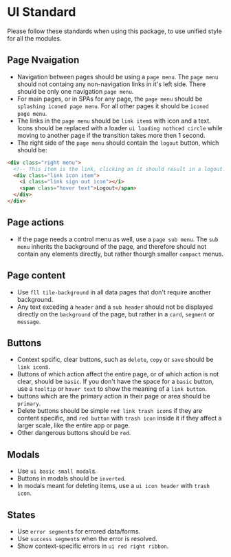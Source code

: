 # UI Standard
Please follow these standards when using this package, to use unified style for all the modules.

## Page Nvaigation
- Navigation between pages should be using a `page menu`. The `page menu` should not containg any non-navigation links in it's left side. There should be only one navigation `page menu`.
- For main pages, or in SPAs for any page, the `page menu` should be `splashing iconed page menu`. For all other pages it should be `iconed page menu`.
-  The links in the `page menu` should be `link item`s with icon and a text. Icons should be replaced with a loader `ui loading nothced circle` while moving to another page if the transition takes more then 1 second.
- The right side of the `page menu` should contain the `logout` button, which should be:
```html
<div class="right menu">
  <!-- This item is the link, clicking on it should result in a logout.   -->
  <div class="link icon item">
    <i class="link sign out icon"></i>
    <span class="hover text">Logout</span>
  </div>
</div>
```
## Page actions
- If the page needs a control menu as well, use a `page sub menu`. The `sub menu` inherits the background of the page, and therefore should not contain any elements directly, but rather thourgh smaller `compact` menus.
## Page content
- Use `fll tile-background` in all data pages that don't require another background.
- Any text exceding a `header` and a `sub header` should not be displayed directly on the `background` of the page, but rather in a `card`, `segment` or `message`.

## Buttons
- Context spcific, clear buttons, such as `delete`, `copy` or `save` should be `link icon`s. 
- Buttons of which action affect the entire page, or of which action is not clear, should be `basic`. If you don't have the space for a `basic` button, use a `tooltip` or `hover text` to show the meaning of a `link button`.
- buttons which are the primary action in their page or area should be `primary`.
- Delete buttons should be simple `red link trash icon`s if they are content specific, and `red button` with `trash icon` inside it if they affect a larger scale, like the entire app or page.
- Other dangerous buttons should be `red`.

## Modals
- Use `ui basic small modal`s.
- Buttons in modals should be `inverted`.
- In modals meant for deleting items, use a `ui icon header` with `trash icon`.

## States
- Use `error segment`s for errored data/forms.
- Use `success segment`s when the error is resolved.
- Show context-specific errors in `ui red right ribbon`.

